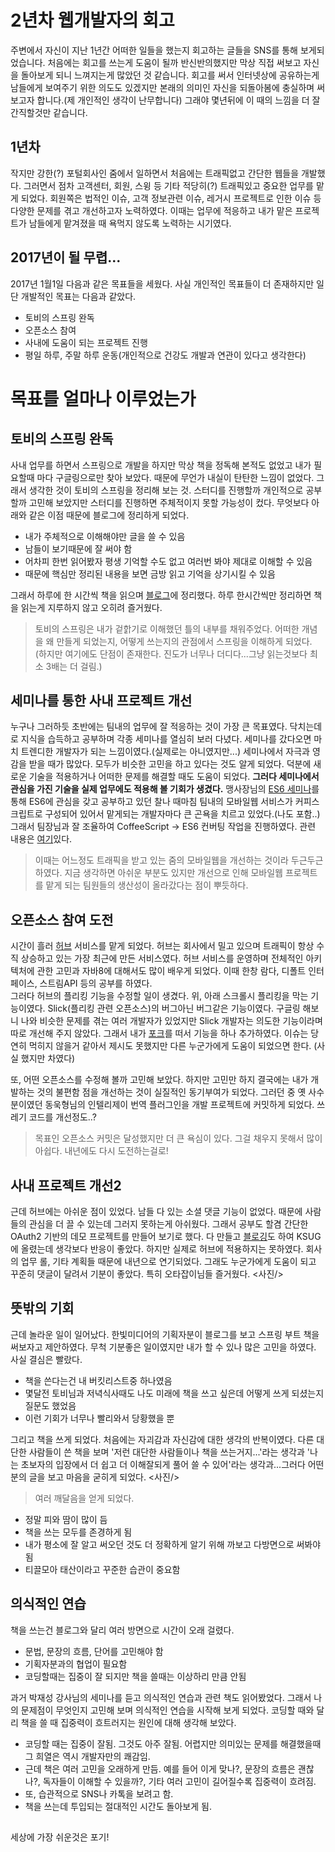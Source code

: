# 2년차 웹개발자의 회고
주변에서 자신이 지난 1년간 어떠한 일들을 했는지 회고하는 글들을 SNS를 통해 보게되었습니다. 처음에는 
회고를 쓰는게 도움이 될까 반신반의했지만 막상 직접 써보고 자신을 돌아보게 되니 느껴지는게 많았던 것 같습니다. 회고를 써서 
인터넷상에 공유하는게 남들에게 보여주기 위한 의도도 있겠지만 본래의 의미인 자신을 되돌아봄에 충실하며 써보고자 합니다.(제 개인적인 생각이 난무합니다) 
그래야 몇년뒤에 이 때의 느낌을 더 잘 간직할것만 같습니다.  

## 1년차
작지만 강한(?) 포털회사인 줌에서 일하면서 처음에는 트래픽없고 간단한 웹들을 개발했다. 그러면서 점차 고객센터, 회원, 스윙 등 
기타 적당히(?) 트래픽있고 중요한 업무를 맡게 되었다. 회원쪽은 법적인 이슈, 고객 정보관련 이슈, 레거시 프로젝트로 인한 이슈 등 
다양한 문제를 겪고 개선하고자 노력하였다. 이때는 업무에 적응하고 내가 맡은 프로젝트가 남들에게 맡겨졌을 때 욕먹지 않도록 
노력하는 시기였다.

## 2017년이 될 무렵...
2017년 1월1일 다음과 같은 목표들을 세웠다. 사실 개인적인 목표들이 더 존재하지만 일단 개발적인 목표는 다음과 같았다.

- 토비의 스프링 완독
- 오픈소스 참여
- 사내에 도움이 되는 프로젝트 진행
- 평일 하루, 주말 하루 운동(개인적으로 건강도 개발과 연관이 있다고 생각한다)

# 목표를 얼마나 이루었는가

## 토비의 스프링 완독
사내 업무를 하면서 스프링으로 개발을 하지만 막상 책을 정독해 본적도 없었고 내가 필요할때 마다 구글링으로만 찾아 보았다. 
때문에 무언가 내실이 탄탄한 느낌이 없었다. 그래서 생각한 것이 토비의 스프링을 정리해 보는 것. 스터디를 진행할까 개인적으로 
공부할까 고민해 보았지만 스터디를 진행하면 주체적이지 못할 가능성이 컸다. 무엇보다 아래와 같은 이점 때문에 블로그에 정리하게 되었다.  

- 내가 주체적으로 이해해야만 글을 쓸 수 있음
- 남들이 보기때문에 잘 써야 함
- 어차피 한번 읽어봤자 평생 기억할 수도 없고 여러번 봐야 제대로 이해할 수 있음
- 때문에 핵심만 정리된 내용을 보면 금방 읽고 기억을 상기시킬 수 있음

그래서 하루에 한 시간씩 책을 읽으며 [블로그]()에 정리했다. 하루 한시간씩만 정리하면 책을 읽는게 지루하지 않고 오히려 즐거웠다. 

>토비의 스프링은 내가 겉핡기로 이해했던 틀의 내부를 채워주었다. 어떠한 개념을 왜 만들게 되었는지, 어떻게 쓰는지의 관점에서 스프링을 이해하게 되었다.  
(하지만 여기에도 단점이 존재한다. 진도가 너무나 더디다...그냥 읽는것보다 최소 3배는 더 걸림.)

## 세미나를 통한 사내 프로젝트 개선
누구나 그러하듯 초반에는 팀내의 업무에 잘 적응하는 것이 가장 큰 목표였다. 닥치는데로 지식을 습득하고 공부하며 각종 세미나를 열심히 보러 다녔다. 
세미나를 갔다오면 마치 트렌디한 개발자가 되는 느낌이였다.(실제로는 아니였지만...) 세미나에서 자극과 영감을 받을 때가 많았다. 
모두가 비슷한 고민을 하고 있다는 것도 알게 되었다. 덕분에 새로운 기술을 적용하거나 어떠한 문제를 해결할 때도 도움이 되었다. 
**그러다 세미나에서 관심을 가진 기술을 실제 업무에도 적용해 볼 기회가 생겼다.** 
맹사장님의 [ES6 세미나]()를 통해 ES6에 관심을 갖고 공부하고 있던 찰나 때마침 팀내의 모바일웹 서비스가 커피스크립트로 구성되어 있어서 
맡게되는 개발자마다 큰 곤욕을 치르고 있었다.(나도 포함..) 그래서 팀장님과 잘 조율하여 CoffeeScript -> ES6 컨버팅 작업을 진행하였다. 
관련 내용은 [여기]()있다.

>이때는 어느정도 트래픽을 받고 있는 줌의 모바일웹을 개선하는 것이라 두근두근하였다. 지금 생각하면 아쉬운 부분도 있지만 개선으로 인해 
모바일웹 프로젝트를 맡게 되는 팀원들의 생산성이 올라갔다는 점이 뿌듯하다. 

## 오픈소스 참여 도전
시간이 흘러 [허브]() 서비스를 맡게 되었다. 허브는 회사에서 밀고 있으며 트래픽이 항상 수직 상승하고 있는 가장 최근에 만든 서비스였다. 
허브 서비스를 운영하며 전체적인 아키텍처에 관한 고민과 자바8에 대해서도 많이 배우게 되었다. 이때 한창 람다, 디폴트 인터페이스, 스트림API 등의 
공부를 하였다.<br/>
그러다 허브의 플리킹 기능을 수정할 일이 생겼다. 위, 아래 스크롤시 플리킹을 막는 기능이였다. 
Slick(플리킹 관련 오픈소스)의 버그아닌 버그같은 기능이였다. 구글링 해보니 나와 비슷한 문제를 겪는 여러 개발자가 있었지만 Slick 개발자는 의도한 기능이라며 
따로 개선해 주지 않았다. 그래서 내가 [포크]()를 떠서 기능을 하나 추가하였다. 이슈는 당연히 먹히지 않을거 같아서 제시도 못했지만 다른 누군가에게 도움이 되었으면 한다.
(사실 했지만 차였다)

또, 어떤 오픈소스를 수정해 볼까 고민해 보았다. 하지만 고민만 하지 결국에는 내가 개발하는 것의 불편함 점을 개선하는 것이 실질적인 동기부여가 되었다. 
그러던 중 옛 사수분이였던 동욱형님의 인텔리제이 번역 플러그인을 개발 프로젝트에 커밋하게 되었다. 쓰레기 코드를 개선정도..? 

>목표인 오픈소스 커밋은 달성했지만 더 큰 욕심이 있다. 그걸 채우지 못해서 많이 아쉽다. 내년에도 다시 도전하는걸로!

## 사내 프로젝트 개선2
근데 허브에는 아쉬운 점이 있었다. 남들 다 있는 소셜 댓글 기능이 없었다. 때문에 사람들의 관심을 더 끌 수 있는데 그러지 못하는게 아쉬웠다. 
그래서 공부도 할겸 간단한 OAuth2 기반의 데모 프로젝트를 만들어 보기로 했다. 다 만들고 [블로깅]()도 하여 KSUG에 올렸는데 생각보다 반응이 좋았다. 
하지만 실제로 허브에 적용하지는 못하였다. 회사의 업무 롤, 기타 계획들 때문에 내년으로 연기되었다. 그래도 누군가에게 도움이 되고 꾸준히 댓글이 달려서 
기분이 좋았다. 특히 오타잡이님들 즐거웠다.
<사진/> 

## 뜻밖의 기회
근데 놀라운 일이 일어났다. 한빛미디어의 기획자분이 블로그를 보고 스프링 부트 책을 써보자고 제안하였다. 무척 기분좋은 일이였지만 
내가 할 수 있나 많은 고민을 하였다. 사실 결심은 빨랐다.
- 책을 쓴다는건 내 버킷리스트중 하나였음
- 몇달전 토비님과 저녁식사때도 나도 미래에 책을 쓰고 싶은데 어떻게 쓰게 되셨는지 질문도 했었음
- 이런 기회가 너무나 빨리와서 당황했을 뿐

그리고 책을 쓰게 되었다. 처음에는 자괴감과 자신감에 대한 생각의 반복이였다. 다른 대단한 사람들이 쓴 책을 보며 '저런 대단한 사람들이나 
책을 쓰는거지...'라는 생각과 '나는 초보자의 입장에서 더 쉽고 더 이해잘되게 풀어 쓸 수 있어'라는 생각과...그러다 어떤 분의 글을 보고 
마음을 굳히게 되었다.
<사진/>

>여러 깨달음을 얻게 되었다.
- 정말 피와 땀이 많이 듬
- 책을 쓰는 모두를 존경하게 됨
- 내가 평소에 잘 알고 써오던 것도 더 정확하게 알기 위해 까보고 다방면으로 써봐야 됨
- 티끌모아 태산이라고 꾸준한 습관이 중요함

## 의식적인 연습
책을 쓰는건 블로그와 달리 여러 방면으로 시간이 오래 걸렸다. 

- 문법, 문장의 흐름, 단어를 고민해야 함
- 기획자분과의 협업이 필요함
- 코딩할때는 집중이 잘 되지만 책을 쓸때는 이상하리 만큼 안됨

과거 박재성 강사님의 세미나를 듣고 의식적인 연습과 관련 책도 읽어봤었다. 그래서 나의 문제점이 무엇인지 고민해 보며 의식적인 연습을 
시작해 보게 되었다. 코딩할 때와 달리 책을 쓸 때 집중력이 흐트러지는 원인에 대해 생각해 보았다.
- 코딩할 때는 집중이 잘됨. 그것도 아주 잘됨. 어렵지만 의미있는 문제를 해결했을때 그 희열은 역시 개발자만의 쾌감임.
- 근데 책은 여러 고민을 오래하게 만듬. 예를 들어 이게 맞나?, 문장의 흐름은 괜찮나?, 독자들이 이해할 수 있을까?, 기타 여러 고민이 길어질수록 집중력이 흐려짐.
- 또, 습관적으로 SNS나 카톡을 보려고 함.
- 책을 쓰는데 투입되는 절대적인 시간도 돌아보게 됨.
 



## 

세상에 가장 쉬운것은 포기!



 